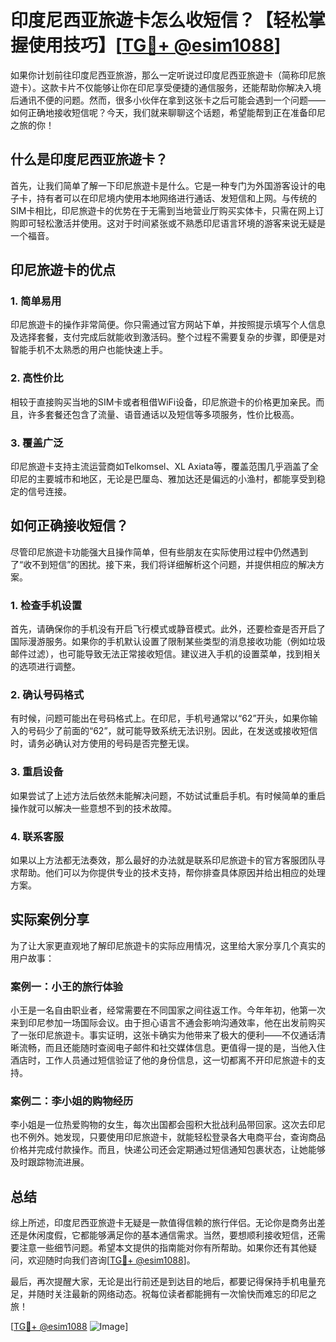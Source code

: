 # 印度尼西亚旅遊卡怎么收短信？【轻松掌握使用技巧】[[TG💪+ @esim1088](https://t.me/s/esim1088)]

如果你计划前往印度尼西亚旅游，那么一定听说过印度尼西亚旅遊卡（简称印尼旅遊卡）。这款卡片不仅能够让你在印尼享受便捷的通信服务，还能帮助你解决入境后通讯不便的问题。然而，很多小伙伴在拿到这张卡之后可能会遇到一个问题——如何正确地接收短信呢？今天，我们就来聊聊这个话题，希望能帮到正在准备印尼之旅的你！

## 什么是印度尼西亚旅遊卡？

首先，让我们简单了解一下印尼旅遊卡是什么。它是一种专门为外国游客设计的电子卡，持有者可以在印尼境内使用本地网络进行通话、发短信和上网。与传统的SIM卡相比，印尼旅遊卡的优势在于无需到当地营业厅购买实体卡，只需在网上订购即可轻松激活并使用。这对于时间紧张或不熟悉印尼语言环境的游客来说无疑是一个福音。

## 印尼旅遊卡的优点

### 1. 简单易用
印尼旅遊卡的操作非常简便。你只需通过官方网站下单，并按照提示填写个人信息及选择套餐，支付完成后就能收到激活码。整个过程不需要复杂的步骤，即便是对智能手机不太熟悉的用户也能快速上手。

### 2. 高性价比
相较于直接购买当地的SIM卡或者租借WiFi设备，印尼旅遊卡的价格更加亲民。而且，许多套餐还包含了流量、语音通话以及短信等多项服务，性价比极高。

### 3. 覆盖广泛
印尼旅遊卡支持主流运营商如Telkomsel、XL Axiata等，覆盖范围几乎涵盖了全印尼的主要城市和地区，无论是巴厘岛、雅加达还是偏远的小渔村，都能享受到稳定的信号连接。

## 如何正确接收短信？

尽管印尼旅遊卡功能强大且操作简单，但有些朋友在实际使用过程中仍然遇到了“收不到短信”的困扰。接下来，我们将详细解析这个问题，并提供相应的解决方案。

### 1. 检查手机设置
首先，请确保你的手机没有开启飞行模式或静音模式。此外，还要检查是否开启了国际漫游服务。如果你的手机默认设置了限制某些类型的消息接收功能（例如垃圾邮件过滤），也可能导致无法正常接收短信。建议进入手机的设置菜单，找到相关的选项进行调整。

### 2. 确认号码格式
有时候，问题可能出在号码格式上。在印尼，手机号通常以“62”开头，如果你输入的号码少了前面的“62”，就可能导致系统无法识别。因此，在发送或接收短信时，请务必确认对方使用的号码是否完整无误。

### 3. 重启设备
如果尝试了上述方法后依然未能解决问题，不妨试试重启手机。有时候简单的重启操作就可以解决一些意想不到的技术故障。

### 4. 联系客服
如果以上方法都无法奏效，那么最好的办法就是联系印尼旅遊卡的官方客服团队寻求帮助。他们可以为你提供专业的技术支持，帮你排查具体原因并给出相应的处理方案。

## 实际案例分享

为了让大家更直观地了解印尼旅遊卡的实际应用情况，这里给大家分享几个真实的用户故事：

### 案例一：小王的旅行体验
小王是一名自由职业者，经常需要在不同国家之间往返工作。今年年初，他第一次来到印尼参加一场国际会议。由于担心语言不通会影响沟通效率，他在出发前购买了一张印尼旅遊卡。事实证明，这张卡确实为他带来了极大的便利——不仅通话清晰流畅，而且还能随时查阅电子邮件和社交媒体信息。更值得一提的是，当他入住酒店时，工作人员通过短信验证了他的身份信息，这一切都离不开印尼旅遊卡的支持。

### 案例二：李小姐的购物经历
李小姐是一位热爱购物的女生，每次出国都会囤积大批战利品带回家。这次去印尼也不例外。她发现，只要使用印尼旅遊卡，就能轻松登录各大电商平台，查询商品价格并完成付款操作。而且，快递公司还会定期通过短信通知包裹状态，让她能够及时跟踪物流进展。

## 总结

综上所述，印度尼西亚旅遊卡无疑是一款值得信赖的旅行伴侣。无论你是商务出差还是休闲度假，它都能够满足你的基本通信需求。当然，要想顺利接收短信，还需要注意一些细节问题。希望本文提供的指南能对你有所帮助。如果你还有其他疑问，欢迎随时向我们咨询[[TG💪+ @esim1088](https://t.me/s/esim1088)]。

最后，再次提醒大家，无论是出行前还是到达目的地后，都要记得保持手机电量充足，并随时关注最新的网络动态。祝每位读者都能拥有一次愉快而难忘的印尼之旅！

[[TG💪+ @esim1088](https://t.me/s/esim1088) ![Image](https://i.postimg.cc/4NQfJmqS/Snipaste-2025-05-13-00-14-12.png)]